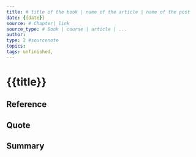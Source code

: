 ```yaml
---
title: # title of the book | name of the article | name of the post
date: {{date}}
source: # Chapter| link
source_type: # Book | course | article | ...
author: 
type: 2 #sourcenote
topics: 
tags: unfinished, 
---
```

# {{title}}

## **Reference**
<!-- Where do you got it -->

## **Quote**

## **Summary**
<!-- Resume of the idea with the context of the quote. -->
